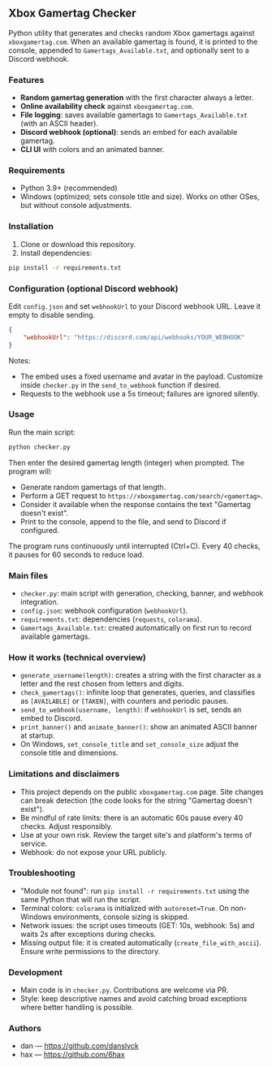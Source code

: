 ## Xbox Gamertag Checker

Python utility that generates and checks random Xbox gamertags against `xboxgamertag.com`. When an available gamertag is found, it is printed to the console, appended to `Gamertags_Available.txt`, and optionally sent to a Discord webhook.

### Features
- **Random gamertag generation** with the first character always a letter.
- **Online availability check** against `xboxgamertag.com`.
- **File logging**: saves available gamertags to `Gamertags_Available.txt` (with an ASCII header).
- **Discord webhook (optional)**: sends an embed for each available gamertag.
- **CLI UI** with colors and an animated banner.

### Requirements
- Python 3.9+ (recommended)
- Windows (optimized; sets console title and size). Works on other OSes, but without console adjustments.

### Installation
1) Clone or download this repository.
2) Install dependencies:

```bash
pip install -r requirements.txt
```

### Configuration (optional Discord webhook)
Edit `config.json` and set `webhookUrl` to your Discord webhook URL. Leave it empty to disable sending.

```json
{
    "webhookUrl": "https://discord.com/api/webhooks/YOUR_WEBHOOK"
}
```

Notes:
- The embed uses a fixed username and avatar in the payload. Customize inside `checker.py` in the `send_to_webhook` function if desired.
- Requests to the webhook use a 5s timeout; failures are ignored silently.

### Usage
Run the main script:

```bash
python checker.py
```

Then enter the desired gamertag length (integer) when prompted. The program will:
- Generate random gamertags of that length.
- Perform a GET request to `https://xboxgamertag.com/search/<gamertag>`.
- Consider it available when the response contains the text "Gamertag doesn't exist".
- Print to the console, append to the file, and send to Discord if configured.

The program runs continuously until interrupted (Ctrl+C). Every 40 checks, it pauses for 60 seconds to reduce load.

### Main files
- `checker.py`: main script with generation, checking, banner, and webhook integration.
- `config.json`: webhook configuration (`webhookUrl`).
- `requirements.txt`: dependencies (`requests`, `colorama`).
- `Gamertags_Available.txt`: created automatically on first run to record available gamertags.

### How it works (technical overview)
- `generate_username(length)`: creates a string with the first character as a letter and the rest chosen from letters and digits.
- `check_gamertags()`: infinite loop that generates, queries, and classifies as `[AVAILABLE]` or `[TAKEN]`, with counters and periodic pauses.
- `send_to_webhook(username, length)`: if `webhookUrl` is set, sends an embed to Discord.
- `print_banner()` and `animate_banner()`: show an animated ASCII banner at startup.
- On Windows, `set_console_title` and `set_console_size` adjust the console title and dimensions.

### Limitations and disclaimers
- This project depends on the public `xboxgamertag.com` page. Site changes can break detection (the code looks for the string "Gamertag doesn't exist").
- Be mindful of rate limits: there is an automatic 60s pause every 40 checks. Adjust responsibly.
- Use at your own risk. Review the target site's and platform's terms of service.
- Webhook: do not expose your URL publicly.

### Troubleshooting
- "Module not found": run `pip install -r requirements.txt` using the same Python that will run the script.
- Terminal colors: `colorama` is initialized with `autoreset=True`. On non-Windows environments, console sizing is skipped.
- Network issues: the script uses timeouts (GET: 10s, webhook: 5s) and waits 2s after exceptions during checks.
- Missing output file: it is created automatically (`create_file_with_ascii`). Ensure write permissions to the directory.

### Development
- Main code is in `checker.py`. Contributions are welcome via PR.
- Style: keep descriptive names and avoid catching broad exceptions where better handling is possible.

### Authors
- dan — https://github.com/danslvck
- hax — https://github.com/6hax

